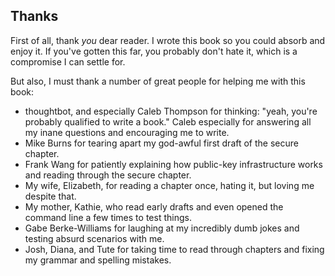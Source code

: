 ## Thanks

First of all, thank _you_ dear reader. I wrote this book so you could absorb and enjoy it. If you've gotten this far, you probably don't hate it, which is a compromise I can settle for.

But also, I must thank a number of great people for helping me with this book:

* thoughtbot, and especially Caleb Thompson for thinking: "yeah, you're probably qualified to write a book." Caleb especially for answering all my inane questions and encouraging me to write.
* Mike Burns for tearing apart my god-awful first draft of the secure chapter.
* Frank Wang for patiently explaining how public-key infrastructure works and reading through the secure chapter.
* My wife, Elizabeth, for reading a chapter once, hating it, but loving me despite that.
* My mother, Kathie, who read early drafts and even opened the command line a few times to test things.
* Gabe Berke-Williams for laughing at my incredibly dumb jokes and testing absurd scenarios with me.
* Josh, Diana, and Tute for taking time to read through chapters and fixing my grammar and spelling mistakes.
